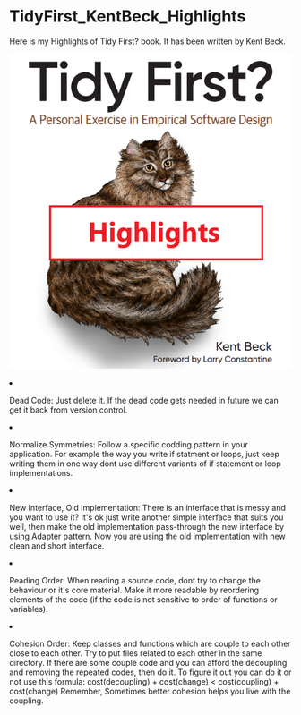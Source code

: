 # TidyFirst_KentBeck_Highlights
Here is my Highlights of Tidy First? book. It has been written by Kent Beck.

<p align="center">
    <img src="./Tidy%20First%20-%20Kent%20Beck%20-%20Highlights.png" />
</p>

<p
1. Guard Clauses: Use guard clauses as long as the code does not get complicated. The "Only one return" rule is deprecated and it is for FORTRAN period. It's better to use multiple returns instead of huge gaurd clauses.

2. Dead Code: Just delete it. If the dead code gets needed in future we can get it back from version control.

3. Normalize Symmetries: Follow a specific codding pattern in your application. For example the way you write if statment or loops, just keep writing them in one way dont use different variants of if statement or loop implementations.

4. New Interface, Old Implementation: There is an interface that is messy and you want to use it? It's ok just write another simple interface that suits you well, then make the old implementation pass-through the new interface by using Adapter pattern. Now you are using the old implementation with new clean and short interface.

5. Reading Order: When reading a source code, dont try to change the behaviour or it's core material. Make it more readable by reordering elements of the code (if the code is not sensitive to order of functions or variables).

6. Cohesion Order: Keep classes and functions which are couple to each other close to each other. Try to put files related to each other in the same directory. If there are some couple code and you can afford the decoupling and removing the repeated codes, then do it. To figure it out you can do it or not use this formula: cost(decoupling) + cost(change) < cost(coupling) + cost(change)
Remember, Sometimes better cohesion helps you live with the coupling.
</p>
